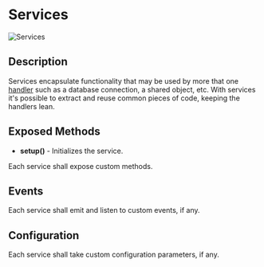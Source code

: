 # Services

![Services](http://i.imgur.com/dOlHIC4.png)

## Description

Services encapsulate functionality that may be used by more that one [handler](handlers.md) such as a database connection, a shared object, etc. With services it's possible to extract and reuse common pieces of code, keeping the handlers lean.


## Exposed Methods

- **setup()** - Initializes the service.

Each service shall expose custom methods.


## Events

Each service shall emit and listen to custom events, if any.


## Configuration

Each service shall take custom configuration parameters, if any.